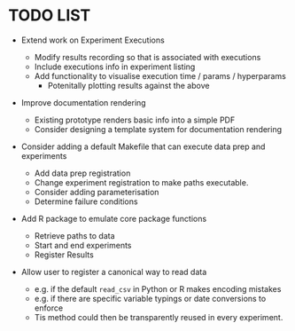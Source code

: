 TODO LIST
=========

* Extend work on Experiment Executions
  * Modify results recording so that is associated with executions
  * Include executions info in experiment listing
  * Add functionality to visualise execution time / params / hyperparams
    * Potenitally plotting results against the above

* Improve documentation rendering
  * Existing prototype renders basic info into a simple PDF
  * Consider designing a template system for documentation rendering 

* Consider adding a default Makefile that can execute data prep and experiments
  * Add data prep registration
  * Change experiment registration to make paths executable.
  * Consider adding parameterisation
  * Determine failure conditions

* Add R package to emulate core package functions
  * Retrieve paths to data
  * Start and end experiments
  * Register Results

* Allow user to register a canonical way to read data
  * e.g. if the default `read_csv` in Python or R makes encoding mistakes
  * e.g. if there are specific variable typings or date conversions to enforce
  * Tis method could then be transparently reused in every experiment.

